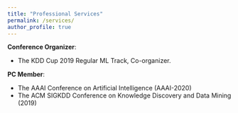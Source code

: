 ```yaml
---
title: "Professional Services"
permalink: /services/
author_profile: true
---
```


**Conference Organizer**:
* The KDD Cup 2019 Regular ML Track, Co-organizer.


**PC Member**:
* The AAAI Conference on Artificial Intelligence (AAAI-2020)
* The ACM SIGKDD Conference on Knowledge Discovery and Data Mining (2019)